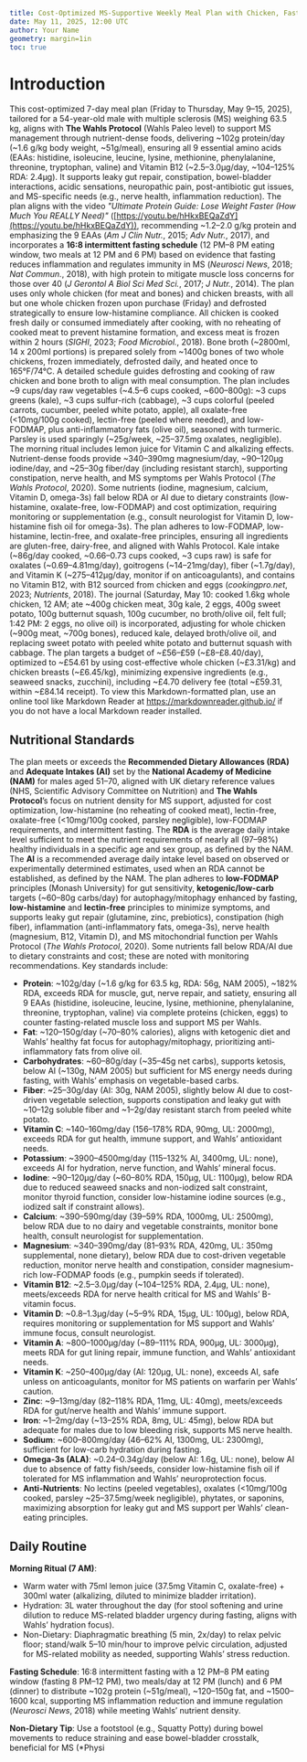 ```yaml
title: Cost-Optimized MS-Supportive Weekly Meal Plan with Chicken, Fasting, and Essential Amino Acids (Wahls Protocol, Low-Histamine, Lectin-Free, Oxalate-Free, Low-FODMAP)
date: May 11, 2025, 12:00 UTC
author: Your Name
geometry: margin=1in
toc: true
```

# Introduction

This cost-optimized 7-day meal plan (Friday to Thursday, May 9–15, 2025), tailored for a 54-year-old male with multiple sclerosis (MS) weighing 63.5 kg, aligns with **The Wahls Protocol** (Wahls Paleo level) to support MS management through nutrient-dense foods, delivering ~102g protein/day (~1.6 g/kg body weight, ~51g/meal), ensuring all 9 essential amino acids (EAAs: histidine, isoleucine, leucine, lysine, methionine, phenylalanine, threonine, tryptophan, valine) and Vitamin B12 (~2.5–3.0µg/day, ~104–125% RDA: 2.4µg). It supports leaky gut repair, constipation, bowel-bladder interactions, acidic sensations, neuropathic pain, post-antibiotic gut issues, and MS-specific needs (e.g., nerve health, inflammation reduction). The plan aligns with the video *"Ultimate Protein Guide: Lose Weight Faster (How Much You REALLY Need)"* ([https://youtu.be/hHkxBEQaZdY](https://youtu.be/hHkxBEQaZdY)), recommending ~1.2–2.0 g/kg protein and emphasizing the 9 EAAs (*Am J Clin Nutr.*, 2015; *Adv Nutr.*, 2017), and incorporates a **16:8 intermittent fasting schedule** (12 PM–8 PM eating window, two meals at 12 PM and 6 PM) based on evidence that fasting reduces inflammation and regulates immunity in MS (*Neurosci News*, 2018; *Nat Commun.*, 2018), with high protein to mitigate muscle loss concerns for those over 40 (*J Gerontol A Biol Sci Med Sci.*, 2017; *J Nutr.*, 2014). The plan uses only whole chicken (for meat and bones) and chicken breasts, with all but one whole chicken frozen upon purchase (Friday) and defrosted strategically to ensure low-histamine compliance. All chicken is cooked fresh daily or consumed immediately after cooking, with no reheating of cooked meat to prevent histamine formation, and excess meat is frozen within 2 hours (*SIGHI*, 2023; *Food Microbiol.*, 2018). Bone broth (~2800ml, 14 x 200ml portions) is prepared solely from ~1400g bones of two whole chickens, frozen immediately, defrosted daily, and heated once to 165°F/74°C. A detailed schedule guides defrosting and cooking of raw chicken and bone broth to align with meal consumption. The plan includes ~9 cups/day raw vegetables (~4.5–6 cups cooked, ~600–800g): ~3 cups greens (kale), ~3 cups sulfur-rich (cabbage), ~3 cups colorful (peeled carrots, cucumber, peeled white potato, apple), all oxalate-free (<10mg/100g cooked), lectin-free (peeled where needed), and low-FODMAP, plus anti-inflammatory fats (olive oil), seasoned with turmeric. Parsley is used sparingly (~25g/week, ~25–37.5mg oxalates, negligible). The morning ritual includes lemon juice for Vitamin C and alkalizing effects. Nutrient-dense foods provide ~340–390mg magnesium/day, ~90–120µg iodine/day, and ~25–30g fiber/day (including resistant starch), supporting constipation, nerve health, and MS symptoms per Wahls Protocol (*The Wahls Protocol*, 2020). Some nutrients (iodine, magnesium, calcium, Vitamin D, omega-3s) fall below RDA or AI due to dietary constraints (low-histamine, oxalate-free, low-FODMAP) and cost optimization, requiring monitoring or supplementation (e.g., consult neurologist for Vitamin D, low-histamine fish oil for omega-3s). The plan adheres to low-FODMAP, low-histamine, lectin-free, and oxalate-free principles, ensuring all ingredients are gluten-free, dairy-free, and aligned with Wahls Protocol. Kale intake (~86g/day cooked, ~0.66–0.73 cups cooked, ~3 cups raw) is safe for oxalates (~0.69–4.81mg/day), goitrogens (~14–21mg/day), fiber (~1.7g/day), and Vitamin K (~275–412µg/day, monitor if on anticoagulants), and contains no Vitamin B12, with B12 sourced from chicken and eggs (*cookingpro.net*, 2023; *Nutrients*, 2018). The journal (Saturday, May 10: cooked 1.6kg whole chicken, 12 AM; ate ~400g chicken meat, 30g kale, 2 eggs, 400g sweet potato, 100g butternut squash, 100g cucumber, no broth/olive oil, felt full; 1:42 PM: 2 eggs, no olive oil) is incorporated, adjusting for whole chicken (~900g meat, ~700g bones), reduced kale, delayed broth/olive oil, and replacing sweet potato with peeled white potato and butternut squash with cabbage. The plan targets a budget of ~£56–£59 (~£8–£8.40/day), optimized to ~£54.61 by using cost-effective whole chicken (~£3.31/kg) and chicken breasts (~£6.45/kg), minimizing expensive ingredients (e.g., seaweed snacks, zucchini), including ~£4.70 delivery fee (total ~£59.31, within ~£84.14 receipt). To view this Markdown-formatted plan, use an online tool like Markdown Reader at https://markdownreader.github.io/ if you do not have a local Markdown reader installed.

## Nutritional Standards

The plan meets or exceeds the **Recommended Dietary Allowances (RDA)** and **Adequate Intakes (AI)** set by the **National Academy of Medicine (NAM)** for males aged 51–70, aligned with UK dietary reference values (NHS, Scientific Advisory Committee on Nutrition) and **The Wahls Protocol**’s focus on nutrient density for MS support, adjusted for cost optimization, low-histamine (no reheating of cooked meat), lectin-free, oxalate-free (<10mg/100g cooked, parsley negligible), low-FODMAP requirements, and intermittent fasting. The **RDA** is the average daily intake level sufficient to meet the nutrient requirements of nearly all (97–98%) healthy individuals in a specific age and sex group, as defined by the NAM. The **AI** is a recommended average daily intake level based on observed or experimentally determined estimates, used when an RDA cannot be established, as defined by the NAM. The plan adheres to **low-FODMAP** principles (Monash University) for gut sensitivity, **ketogenic/low-carb** targets (~60–80g carbs/day) for autophagy/mitophagy enhanced by fasting, **low-histamine** and **lectin-free** principles to minimize symptoms, and supports leaky gut repair (glutamine, zinc, prebiotics), constipation (high fiber), inflammation (anti-inflammatory fats, omega-3s), nerve health (magnesium, B12, Vitamin D), and MS mitochondrial function per Wahls Protocol (*The Wahls Protocol*, 2020). Some nutrients fall below RDA/AI due to dietary constraints and cost; these are noted with monitoring recommendations. Key standards include:

- **Protein**: ~102g/day (~1.6 g/kg for 63.5 kg, RDA: 56g, NAM 2005), ~182% RDA, exceeds RDA for muscle, gut, nerve repair, and satiety, ensuring all 9 EAAs (histidine, isoleucine, leucine, lysine, methionine, phenylalanine, threonine, tryptophan, valine) via complete proteins (chicken, eggs) to counter fasting-related muscle loss and support MS per Wahls.
- **Fat**: ~120–150g/day (~70–80% calories), aligns with ketogenic diet and Wahls’ healthy fat focus for autophagy/mitophagy, prioritizing anti-inflammatory fats from olive oil.
- **Carbohydrates**: ~60–80g/day (~35–45g net carbs), supports ketosis, below AI (~130g, NAM 2005) but sufficient for MS energy needs during fasting, with Wahls’ emphasis on vegetable-based carbs.
- **Fiber**: ~25–30g/day (AI: 30g, NAM 2005), slightly below AI due to cost-driven vegetable selection, supports constipation and leaky gut with ~10–12g soluble fiber and ~1–2g/day resistant starch from peeled white potato.
- **Vitamin C**: ~140–160mg/day (156–178% RDA, 90mg, UL: 2000mg), exceeds RDA for gut health, immune support, and Wahls’ antioxidant needs.
- **Potassium**: ~3900–4500mg/day (115–132% AI, 3400mg, UL: none), exceeds AI for hydration, nerve function, and Wahls’ mineral focus.
- **Iodine**: ~90–120µg/day (~60–80% RDA, 150µg, UL: 1100µg), below RDA due to reduced seaweed snacks and non-iodized salt constraint, monitor thyroid function, consider low-histamine iodine sources (e.g., iodized salt if constraint allows).
- **Calcium**: ~390–590mg/day (39–59% RDA, 1000mg, UL: 2500mg), below RDA due to no dairy and vegetable constraints, monitor bone health, consult neurologist for supplementation.
- **Magnesium**: ~340–390mg/day (81–93% RDA, 420mg, UL: 350mg supplemental, none dietary), below RDA due to cost-driven vegetable reduction, monitor nerve health and constipation, consider magnesium-rich low-FODMAP foods (e.g., pumpkin seeds if tolerated).
- **Vitamin B12**: ~2.5–3.0µg/day (~104–125% RDA, 2.4µg, UL: none), meets/exceeds RDA for nerve health critical for MS and Wahls’ B-vitamin focus.
- **Vitamin D**: ~0.8–1.3µg/day (~5–9% RDA, 15µg, UL: 100µg), below RDA, requires monitoring or supplementation for MS support and Wahls’ immune focus, consult neurologist.
- **Vitamin A**: ~800–1000µg/day (~89–111% RDA, 900µg, UL: 3000µg), meets RDA for gut lining repair, immune function, and Wahls’ antioxidant needs.
- **Vitamin K**: ~250–400µg/day (AI: 120µg, UL: none), exceeds AI, safe unless on anticoagulants, monitor for MS patients on warfarin per Wahls’ caution.
- **Zinc**: ~9–13mg/day (82–118% RDA, 11mg, UL: 40mg), meets/exceeds RDA for gut/nerve health and Wahls’ immune support.
- **Iron**: ~1–2mg/day (~13–25% RDA, 8mg, UL: 45mg), below RDA but adequate for males due to low bleeding risk, supports MS nerve health.
- **Sodium**: ~600–800mg/day (46–62% AI, 1300mg, UL: 2300mg), sufficient for low-carb hydration during fasting.
- **Omega-3s (ALA)**: ~0.24–0.34g/day (below AI: 1.6g, UL: none), below AI due to absence of fatty fish/seeds, consider low-histamine fish oil if tolerated for MS inflammation and Wahls’ neuroprotection focus.
- **Anti-Nutrients**: No lectins (peeled vegetables), oxalates (<10mg/100g cooked, parsley ~25–37.5mg/week negligible), phytates, or saponins, maximizing absorption for leaky gut and MS support per Wahls’ clean-eating principles.

## Daily Routine

**Morning Ritual (7 AM)**:
- Warm water with 75ml lemon juice (37.5mg Vitamin C, oxalate-free) + 300ml water (alkalizing, diluted to minimize bladder irritation).
- Hydration: 3L water throughout the day (for stool softening and urine dilution to reduce MS-related bladder urgency during fasting, aligns with Wahls’ hydration focus).
- Non-Dietary: Diaphragmatic breathing (5 min, 2x/day) to relax pelvic floor; stand/walk 5–10 min/hour to improve pelvic circulation, adjusted for MS-related mobility as needed, supporting Wahls’ stress reduction.

**Fasting Schedule**: 16:8 intermittent fasting with a 12 PM–8 PM eating window (fasting 8 PM–12 PM), two meals/day at 12 PM (lunch) and 6 PM (dinner) to distribute ~102g protein (~51g/meal), ~120–150g fat, and ~1500–1600 kcal, supporting MS inflammation reduction and immune regulation (*Neurosci News*, 2018) while meeting Wahls’ nutrient density.

**Non-Dietary Tip**: Use a footstool (e.g., Squatty Potty) during bowel movements to reduce straining and ease bowel-bladder crosstalk, beneficial for MS (*Physi
